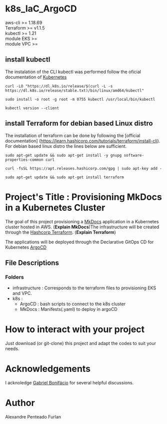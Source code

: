 # **k8s_IaC_ArgoCD**

aws-cli >= 1.18.69  \
Terraform >= v1.1.5 \
kubectl >= 1.21  \
module EKS >= \
module VPC >=  


## **install kubectl** 

The instalation of the CLI kubectl was performed follow the oficial
documentation of [Kubernetes](https://kubernetes.io/docs/tasks/tools/install-kubectl-linux/#install-kubectl-binary-with-curl-on-linux)  
```
curl -LO "https://dl.k8s.io/release/$(curl -L -s https://dl.k8s.io/release/stable.txt)/bin/linux/amd64/kubectl"
```

```
sudo install -o root -g root -m 0755 kubectl /usr/local/bin/kubectl
```

```
kubectl version --client
```
## **install Terraform for debian based Linux distro** 
The installation of terraform can be done by following the 
[official documentation] 
(https://learn.hashicorp.com/tutorials/terraform/install-cli). For debian based linux distro the lines below are 
sufficient. 
```
sudo apt-get update && sudo apt-get install -y gnupg software-properties-common curl
```
```
curl -fsSL https://apt.releases.hashicorp.com/gpg | sudo apt-key add -
```
```
sudo apt-get update && sudo apt-get install terraform
```

# **Project's Title : Provisioning MkDocs in a Kubernetes Cluster**

The goal of this project provisioning a [MkDocs](https://www.mkdocs.org) application in a Kubernetes cluster hosted in AWS. (**Explain MkDocs**)The infrastructure will be created through the [Hashcorp Terraform](https://www.terraform.io). (**Explain Terraform**)

The applications will be deployed through the Declarative GitOps CD 
for Kubernetes [ArgoCD](https://argo-cd.readthedocs.io/en/stable/)


## **File Descriptions**
### **Folders**

- infrastructure : Corresponds to the terraform files to provisioning
EKS and VPC.
- k8s :
    - ArgoCD : bash scripts to connect to the k8s cluster
    - MkDocs : Manifests(.yaml) to deploy in argoCD 


# **How to interact with your project**
Just download (or git-clone) this project and adapt the codes to 
suit your needs.


# **Acknowledgements**
I acknoledge [Gabriel Bonifácio](https://github.com/ghbonifacio) for several helpful discussions. 


# **Author**
Alexandre Penteado Furlan

